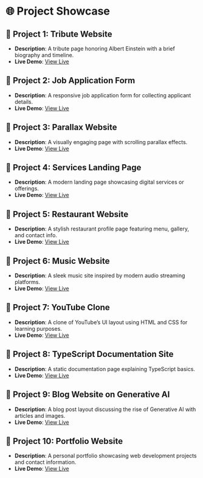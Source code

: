 # 🌐 Project Showcase

## 🚀 Project 1: Tribute Website
- **Description**: A tribute page honoring Albert Einstein with a brief biography and timeline.
- **Live Demo**: [View Live](https://tribute-to-einstein.netlify.app/)

## 🚀 Project 2: Job Application Form
- **Description**: A responsive job application form for collecting applicant details.
- **Live Demo**: [View Live](https://job-applicaton-form.netlify.app/)

## 🚀 Project 3: Parallax Website
- **Description**: A visually engaging page with scrolling parallax effects.
- **Live Demo**: [View Live](https://scrolling-effect-page.netlify.app/)

## 🚀 Project 4: Services Landing Page
- **Description**: A modern landing page showcasing digital services or offerings.
- **Live Demo**: [View Live](https://services-offer-page.netlify.app/)

## 🚀 Project 5: Restaurant Website
- **Description**: A stylish restaurant profile page featuring menu, gallery, and contact info.
- **Live Demo**: [View Live](https://restaurant-profile.netlify.app/)

## 🚀 Project 6: Music Website
- **Description**: A sleek music site inspired by modern audio streaming platforms.
- **Live Demo**: [View Live](https://mytune-page.netlify.app/)

## 🚀 Project 7: YouTube Clone
- **Description**: A clone of YouTube’s UI layout using HTML and CSS for learning purposes.
- **Live Demo**: [View Live](https://youtube-clone-page-by-umair.netlify.app/)

## 🚀 Project 8: TypeScript Documentation Site
- **Description**: A static documentation page explaining TypeScript basics.
- **Live Demo**: [View Live](https://docs-page.netlify.app/)

## 🚀 Project 9: Blog Website on Generative AI
- **Description**: A blog post layout discussing the rise of Generative AI with articles and images.
- **Live Demo**: [View Live](https://blogpost-page.netlify.app/)

## 🚀 Project 10: Portfolio Website
- **Description**: A personal portfolio showcasing web development projects and contact information.
- **Live Demo**: [View Live](https://portfolio-projects-page.netlify.app/)
